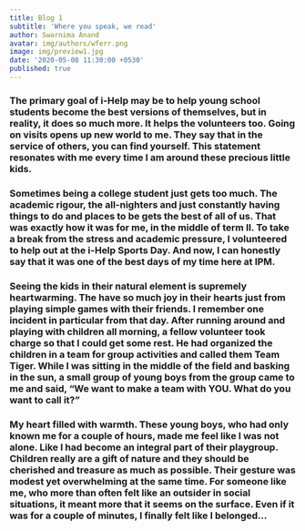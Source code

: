 ```yaml
---
title: Blog 1
subtitle: 'Where you speak, we read'
author: Swarnima Anand
avatar: img/authors/wferr.png
image: img/preview1.jpg
date: '2020-05-08 11:30:00 +0530'
published: true
---
```

### The primary goal of i-Help may be to help young school students become the best versions of themselves, but in reality, it does so much more. It helps the volunteers too. Going on visits opens up new world to me.  They say that in the service of others, you can find yourself. This statement resonates with me every time I am around these precious little kids.

### Sometimes being a college student just gets too much. The academic rigour, the all-nighters and just constantly having things to do and places to be gets the best of all of us. That was exactly how it was for me, in the middle of term II. To take a break from the stress and academic pressure, I volunteered to help out at the i-Help Sports Day. And now, I can honestly say that it was one of the best days of my time here at IPM.

### Seeing the kids in their natural element is supremely heartwarming. The have so much joy in their hearts just from playing simple games with their friends. I remember one incident in particular from that day. After running around and playing with children all morning, a fellow volunteer took charge so that I could get some rest. He had organized the children in a team for group activities and called them Team Tiger. While I was sitting in the middle of the field and basking in the sun, a small group of young boys from the group came to me and said, “We want to make a team with YOU. What do you want to call it?”

### My heart filled with warmth. These young boys, who had only known me for a couple of hours, made me feel like I was not alone. Like I had become an integral part of their playgroup. Children really are a gift of nature and they should be cherished and treasure as much as possible. Their gesture was modest yet overwhelming at the same time. For someone like me, who more than often felt like an outsider in social situations, it meant more that it seems on the surface. Even if it was for a couple of minutes, I finally felt like I belonged…

                                                              

                                                               
                                                               





